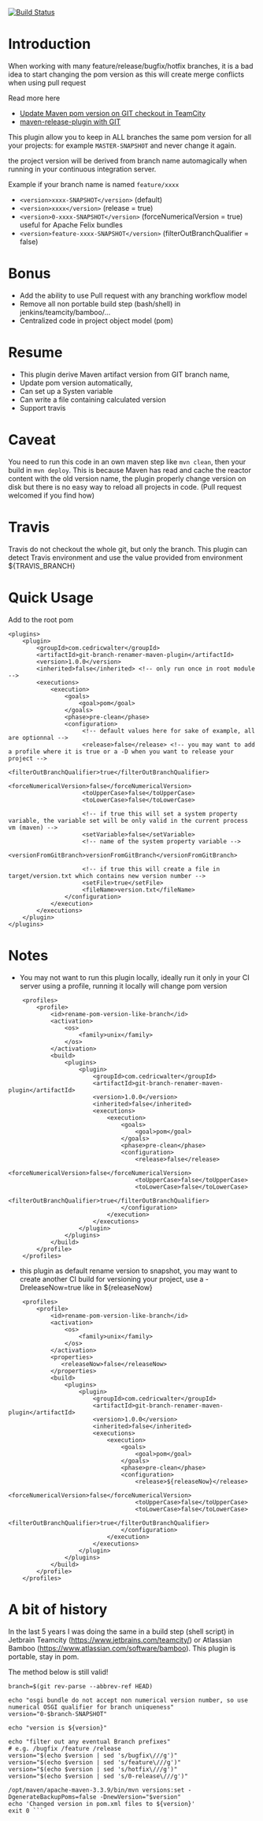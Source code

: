 [![Build Status](https://travis-ci.org/cedricwalter/git-branch-renamer-maven-plugin.svg?branch=master)](https://travis-ci.org/cedricwalter/git-branch-renamer-maven-plugin)


# Introduction
When working with many feature/release/bugfix/hotfix branches, it is a bad idea to start changing the pom version as this
will create merge conflicts when using pull request 

Read more here 
* [Update Maven pom version on GIT checkout in TeamCity](https://www.waltercedric.com/index.php?option=com_content&view=article&id=2206:update-maven-pom-version-on-git-checkout-in-teamcity&catid=129&Itemid=332)
* [maven-release-plugin with GIT](https://waltercedric.com/index.php?option=com_content&view=article&id=2212:maven-release-plugin-with-git&catid=356&Itemid=333)

This plugin allow you to keep in ALL branches the same pom version for all your projects:
for example ```MASTER-SNAPSHOT``` and never change it again.

the project version will be derived from branch name automagically when running in your continuous integration server.

Example if your branch name is named ```feature/xxxx```

* ```<version>xxxx-SNAPSHOT</version>```   (default)
* ```<version>xxxx</version>```  (release = true)
* ```<version>0-xxxx-SNAPSHOT</version>```   (forceNumericalVersion = true) useful for Apache Felix bundles
* ```<version>feature-xxxx-SNAPSHOT</version>```   (filterOutBranchQualifier = false)

# Bonus
* Add the ability to use Pull request with any branching workflow model
* Remove all non portable build step (bash/shell) in jenkins/teamcity/bamboo/...
* Centralized code in project object model (pom)

# Resume
* This plugin derive Maven artifact version from GIT branch name,
* Update pom version automatically,
* Can set up a Systen variable
* Can write a file containing calculated version
* Support travis

# Caveat
You need to run this code in an own maven step like ```mvn clean```, then your build in ```mvn deploy```.
This is because Maven has read and cache the reactor content with the old version name, 
the plugin properly change version on disk but there is no easy way to reload all projects in code. 
(Pull request welcomed if you find how) 

# Travis
Travis do not checkout the whole git, but only the branch. This plugin can detect Travis environment 
and use the value provided from environment ${TRAVIS_BRANCH}


# Quick Usage
Add to the root pom
```<build>
<plugins>
    <plugin>
        <groupId>com.cedricwalter</groupId>
        <artifactId>git-branch-renamer-maven-plugin</artifactId>
        <version>1.0.0</version>
        <inherited>false</inherited> <!-- only run once in root module -->
        <executions>
            <execution>
                <goals>
                    <goal>pom</goal>
                </goals>
                <phase>pre-clean</phase>
                <configuration>
                     <!-- default values here for sake of example, all are optionnal -->
                     <release>false</release> <!-- you may want to add a profile where it is true or a -D when you want to release your project -->
                     <filterOutBranchQualifier>true</filterOutBranchQualifier>
                     <forceNumericalVersion>false</forceNumericalVersion>
                     <toUpperCase>false</toUpperCase>
                     <toLowerCase>false</toLowerCase>
                     
                     <!-- if true this will set a system property variable, the variable set will be only valid in the current process vm (maven) -->
                     <setVariable>false</setVariable>
                     <!-- name of the system property variable -->
                     <versionFromGitBranch>versionFromGitBranch</versionFromGitBranch>
                     
                     <!-- if true this will create a file in target/version.txt which contains new version number -->
                     <setFile>true</setFile>
                     <fileName>version.txt</fileName>
                </configuration>
            </execution>
        </executions>
    </plugin>
</plugins>
```

# Notes
  
* You may not want to run this plugin locally, ideally run it only in your CI server using a profile, running it locally will change pom version
```
    <profiles>
        <profile>
            <id>rename-pom-version-like-branch</id>
            <activation>
                <os>
                    <family>unix</family>
                </os>
            </activation>
            <build>
                <plugins>
                    <plugin>
                        <groupId>com.cedricwalter</groupId>
                        <artifactId>git-branch-renamer-maven-plugin</artifactId>
                        <version>1.0.0</version>
                        <inherited>false</inherited>
                        <executions>
                            <execution>
                                <goals>
                                    <goal>pom</goal>
                                </goals>
                                <phase>pre-clean</phase>
                                <configuration>
                                    <release>false</release>
                                    <forceNumericalVersion>false</forceNumericalVersion>
                                    <toUpperCase>false</toUpperCase>
                                    <toLowerCase>false</toLowerCase>
                                    <filterOutBranchQualifier>true</filterOutBranchQualifier>
                                </configuration>
                            </execution>
                        </executions>
                    </plugin>
                </plugins>
            </build>
        </profile>
    </profiles>
```

* this plugin as default rename version to snapshot, you may want to create another CI build for versioning your project, 
use a -DreleaseNow=true like in <release>${releaseNow}</release>
```
    <profiles>
        <profile>
            <id>rename-pom-version-like-branch</id>
            <activation>
                <os>
                    <family>unix</family>
                </os>
            </activation>
            <properties>
               <releaseNow>false</releaseNow>
            </properties>
            <build>
                <plugins>
                    <plugin>
                        <groupId>com.cedricwalter</groupId>
                        <artifactId>git-branch-renamer-maven-plugin</artifactId>
                        <version>1.0.0</version>
                        <inherited>false</inherited>
                        <executions>
                            <execution>
                                <goals>
                                    <goal>pom</goal>
                                </goals>
                                <phase>pre-clean</phase>
                                <configuration>
                                    <release>${releaseNow}</release>
                                    <forceNumericalVersion>false</forceNumericalVersion>
                                    <toUpperCase>false</toUpperCase>
                                    <toLowerCase>false</toLowerCase>
                                    <filterOutBranchQualifier>true</filterOutBranchQualifier>
                                </configuration>
                            </execution>
                        </executions>
                    </plugin>
                </plugins>
            </build>
        </profile>
    </profiles>
```   
   
   
   
# A bit of history
   
In the last 5 years I was doing the same in a build step (shell script) in Jetbrain Teamcity (https://www.jetbrains.com/teamcity/) 
or Atlassian Bamboo (https://www.atlassian.com/software/bamboo). This plugin is portable, stay in pom.

The method below is still valid!
   
```echo 'Change the version in pom.xml files...' 
branch=$(git rev-parse --abbrev-ref HEAD) 

echo "osgi bundle do not accept non numerical version number, so use numerical OSGI qualifier for branch uniqueness" 
version="0-$branch-SNAPSHOT" 

echo "version is ${version}" 

echo "filter out any eventual Branch prefixes" 
# e.g. /bugfix /feature /release 
version="$(echo $version | sed 's/bugfix\///g')" 
version="$(echo $version | sed 's/feature\///g')" 
version="$(echo $version | sed 's/hotfix\///g')" 
version="$(echo $version | sed 's/0-release\///g')" 

/opt/maven/apache-maven-3.3.9/bin/mvn versions:set -DgenerateBackupPoms=false -DnewVersion="$version" 
echo 'Changed version in pom.xml files to ${version}' 
exit 0 ``` 